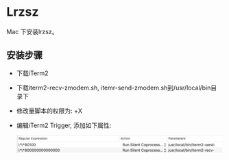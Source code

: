 # Lrzsz

Mac 下安装lrzsz。


## 安装步骤

* 下载iTerm2
* 下载iterm2-recv-zmodem.sh, itemr-send-zmodem.sh到/usr/local/bin目录下
* 修改量脚本的权限为: +X
* 编辑iTerm2 Trigger, 添加如下属性:

    ![trigger扩展图](../../site/img/trigger扩展图.png)